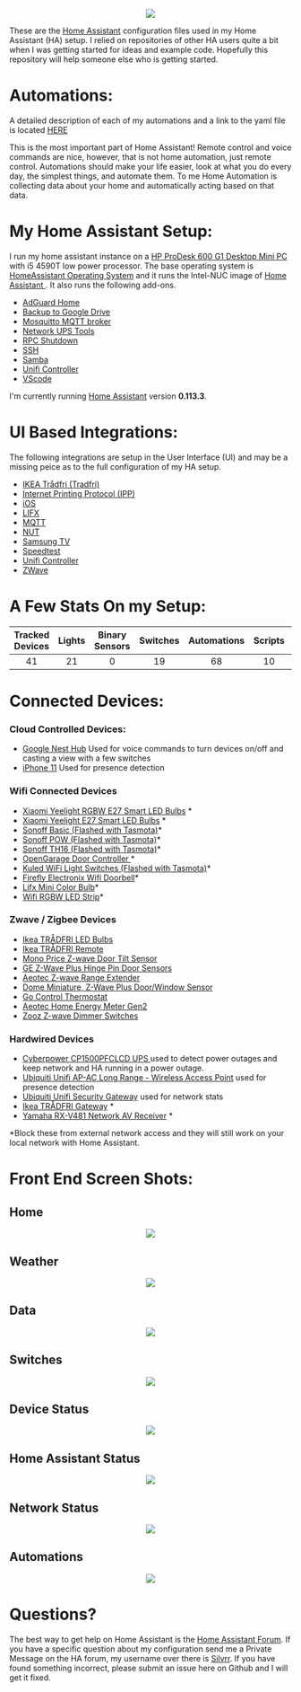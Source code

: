 
<p align="center">
  <img src="https://github.com/home-assistant/home-assistant-assets/blob/master/loading-screen.gif">
</p>

These are the [Home Assistant](https://home-assistant.io/) configuration files used in my Home Assistant (HA) setup. I relied on repositories of other HA users quite a bit when I was getting started for ideas and example code.  Hopefully this repository will help someone else who is getting started. 

# Automations:
A detailed description of each of my automations and a link to the yaml file is located [HERE](https://github.com/SilvrrGIT/HomeAssistant/tree/master/automation#automations)

This is the most important part of Home Assistant!  Remote control and voice commands are nice, however, that is not home automation, just remote control.  Automations should make your life easier, look at what you do every day, the simplest things, and automate them.  To me Home Automation is collecting data about your home and automatically acting based on that data.

# My Home Assistant Setup:

I run my home assistant instance on a [HP ProDesk 600 G1 Desktop Mini PC](https://support.hp.com/us-en/document/c04240180#AbT0) with i5 4590T low power processor. The base operating system is [HomeAssistant Operating System](https://github.com/home-assistant/operating-system) and it runs the Intel-NUC image of [Home Assistant ](https://www.home-assistant.io/hassio/installation/). It also runs the following add-ons. 

* [AdGuard Home](https://github.com/hassio-addons/addon-adguard-home)
* [Backup to Google Drive](https://github.com/sabeechen/hassio-google-drive-backup)
* [Mosquitto MQTT broker](https://www.home-assistant.io/addons/mosquitto/)
* [Network UPS Tools](https://github.com/hassio-addons/addon-nut)
* [RPC Shutdown](https://www.home-assistant.io/addons/rpc_shutdown/)
* [SSH](https://www.home-assistant.io/addons/ssh/)
* [Samba](https://www.home-assistant.io/addons/samba/)
* [Unifi Controller](https://github.com/hassio-addons/addon-unifi)
* [VScode](https://github.com/hassio-addons/addon-vscode)

I'm currently running [Home Assistant](https://home-assistant.io) version __0.113.3__.

# UI Based Integrations:
The following integrations are setup in the User Interface (UI) and may be a missing peice as to the full configuration of my HA setup. 

* [IKEA Trådfri (Tradfri)](https://www.home-assistant.io/integrations/tradfri/)
* [Internet Printing Protocol (IPP)](https://www.home-assistant.io/integrations/ipp/)
* [iOS](https://www.home-assistant.io/integrations/ios/)
* [LIFX](https://www.home-assistant.io/integrations/lifx/)
* [MQTT](https://www.home-assistant.io/integrations/mqtt/)
* [NUT](home-assistant.io/integrations/nut/)
* [Samsung TV](https://www.home-assistant.io/integrations/samsungtv/)
* [Speedtest](https://www.home-assistant.io/integrations/speedtestdotnet/)
* [Unifi Controller](https://www.home-assistant.io/integrations/unifi/)
* [ZWave](https://www.home-assistant.io/docs/z-wave/installation)

# A Few Stats On my Setup:
| Tracked Devices | Lights | Binary Sensors | Switches | Automations | Scripts | Sensors | Zwave Devices |
|:---------------:|:------:|:--------------:|:--------:|:-----------:|:-------:|:-------:|:-------------:|
|41               |21      |0               |19        |68           |10       |111      |11             | 

# Connected Devices:

### Cloud Controlled Devices:

* [Google Nest Hub](https://store.google.com/us/product/google_nest_hub) Used for voice commands to turn devices on/off and casting a view with a few switches
* [iPhone 11](https://www.apple.com/iphone-11/) Used for presence detection

### Wifi Connected Devices
* [Xiaomi Yeelight RGBW E27 Smart LED Bulbs](http://www.gearbest.com/smart-lighting/pp_361555.html) *
* [Xiaomi Yeelight E27 Smart LED Bulbs](http://www.gearbest.com/smart-light-bulb/pp_278478.html) *
* [Sonoff Basic (Flashed with Tasmota)](https://www.amazon.com/Sonoff-Wireless-Modified-Low-cost-Compatible/dp/B06WWNBD3Y?ref=ast_p_ei)*
* [Sonoff POW (Flashed with Tasmota)](https://www.amazon.com/Sonoff-Consumption-Monitoring-Appliances-Compatible/dp/B06XSD6PD6?ref=ast_p_ei)*
* [Sonoff TH16 (Flashed with Tasmota)](https://www.amazon.com/Sonoff-TH16-Temperature-Monitoring-Compatible/dp/B06XTNSJ46)*
* [OpenGarage Door Controller ](https://www.amazon.com/OpenGarage-WiFi-enabled-Garage-Door-Opener/dp/B01M4RL0CL)*
* [Kuled WiFi Light Switches (Flashed with Tasmota)](https://www.amazon.com/Required-Wireless-Requires-Schedule-Compatible/dp/B079FDTG7T)*
* [Firefly Electronix Wifi Doorbell](https://www.fireflyelectronix.com/product/wifidoorbell)*
* [Lifx Mini Color Bulb](https://www.lifx.com/collections/lamps-and-pendants/products/lifx-mini-color)*
* [Wifi RGBW LED Strip](https://www.amazon.com/gp/product/B07QBKRCW1)*

### Zwave / Zigbee Devices
* [Ikea TRÅDFRI LED Bulbs](http://www.ikea.com/us/en/catalog/products/20318267/)
* [Ikea TRÅDFRI Remote](http://www.ikea.com/us/en/catalog/products/20303317/)
* [Mono Price Z-wave Door Tilt Sensor ](https://www.monoprice.com/product?p_id=11987)
* [GE Z-Wave Plus Hinge Pin Door Sensors ](https://www.amazon.com/GE-Wireless-Attaches-Existing-32563/dp/B01KQDIUAW/)
* [Aeotec Z-wave Range Extender ](https://www.amazon.com/Aeotec-Range-Extender-Z-Wave-repeater/dp/B01M6CKJXC)
* [Dome Miniature, Z-Wave Plus Door/Window Sensor](https://www.amazon.com/Dome-Home-Automation-Miniature-DMWD1/dp/B01JGMZNNG)
* [Go Control Thermostat](https://www.gocontrol.com/detail.php?productId=3)
* [Aeotec Home Energy Meter Gen2 ](https://aeotec.com/z-wave-home-energy-measure/)
* [Zooz Z-wave Dimmer Switches ](https://www.amazon.com/Z-Wave-Switch-Existing-Switches-Add-Ons/dp/B07K37BNMC?th=1)

### Hardwired Devices
* [Cyberpower CP1500PFCLCD UPS ](https://www.amazon.com/CyberPower-CP1500PFCLCD-Sinewave-Outlets-Mini-Tower/dp/B00429N19W) used to detect power outages and keep network and HA running in a power outage.
* [Ubiquiti Unifi AP-AC Long Range - Wireless Access Point](https://www.ui.com/unifi/unifi-ap-ac-lr/) used for presence detection
* [Ubiquiti Unifi Security Gateway](https://www.ui.com/unifi-routing/usg/) used for network stats
* [Ikea TRÅDFRI Gateway](http://www.ikea.com/us/en/catalog/products/00337813/) *
* [Yamaha RX-V481 Network AV Receiver](https://usa.yamaha.com/products/audio_visual/av_receivers_amps/rx-v481_u/index.html#product-tabs) *

*Block these from external network access and they will still work on your local network with Home Assistant.

# Front End Screen Shots:

## Home
<p align="center">
  <img src="https://raw.githubusercontent.com/SilvrrGIT/HomeAssistant/master/www/rooms.png">
</p>

## Weather
<p align="center">
  <img src="https://raw.githubusercontent.com/SilvrrGIT/HomeAssistant/master/www/weather.png">
</p>

## Data
<p align="center">
  <img src="https://raw.githubusercontent.com/SilvrrGIT/HomeAssistant/master/www/data.png">
</p>

## Switches
<p align="center">
  <img src="https://raw.githubusercontent.com/SilvrrGIT/HomeAssistant/master/www/switches.png">
</p>

## Device Status
<p align="center">
  <img src="https://raw.githubusercontent.com/SilvrrGIT/HomeAssistant/master/www/devicestatus.png">
</p>

## Home Assistant Status
<p align="center">
  <img src="https://raw.githubusercontent.com/SilvrrGIT/HomeAssistant/master/www/ha.png">
</p>

## Network Status
<p align="center">
  <img src="https://raw.githubusercontent.com/SilvrrGIT/HomeAssistant/master/www/network.png">
</p>

## Automations
<p align="center">
  <img src="https://raw.githubusercontent.com/SilvrrGIT/HomeAssistant/master/www/automations.png">
</p>

# Questions?

The best way to get help on Home Assistant is the [Home Assistant Forum](https://community.home-assistant.io/).  If you have a specific question about my configuration send me a Private Message on the HA forum, my username over there is [Silvrr](https://community.home-assistant.io/u/silvrr/).  If you have found something incorrect, please submit an issue here on Github and I will get it fixed.
